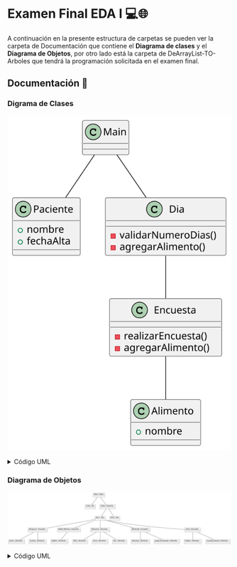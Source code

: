 # Examen Final EDA I 💻🌐

A continuación en la presente estructura de carpetas se pueden ver la carpeta de Documentación que contiene el **Diagrama de clases** y el **Diagrama de Objetos**, por otro lado está la carpeta de DeArrayList-TO-Arboles que tendrá la programación solicitada en el examen final.

## Documentación 📄

### Digrama de Clases

![Texto Alternativo](/entregas/sergioMayen/ExamenFinal/Documentacion/imagenes/DiagramaClases.svg)

<details>
  <summary>Código UML</summary>

    @startuml

    class Main{
    }

    class Paciente{
        + nombre
        + fechaAlta
    }

    class Encuesta{
        - realizarEncuesta()
        - agregarAlimento()
    }

    class Dia{
        - validarNumeroDias()
        - agregarAlimento()
    }

    class Alimento{
        + nombre
    }

    Main -- Paciente
    Main -- Dia
    Dia -- Encuesta
    Encuesta -- Alimento

    @enduml
</details>

### Diagrama de Objetos 

![Texto Alternativo](/entregas/sergioMayen/ExamenFinal/Documentacion/imagenes/DiagramaObjetos.svg)

<details>
  <summary>Código UML</summary>

    @startuml

    class Main{
    }

    class Paciente{
        + nombre
        + fechaAlta
    }

    class Encuesta{
        - realizarEncuesta()
        - agregarAlimento()
    }

    class Dia{
        - validarNumeroDias()
        - agregarAlimento()
    }

    class Alimento{
        + nombre
    }

    Main -- Paciente
    Main -- Dia
    Dia -- Encuesta
    Encuesta -- Alimento

    @enduml
</details>
